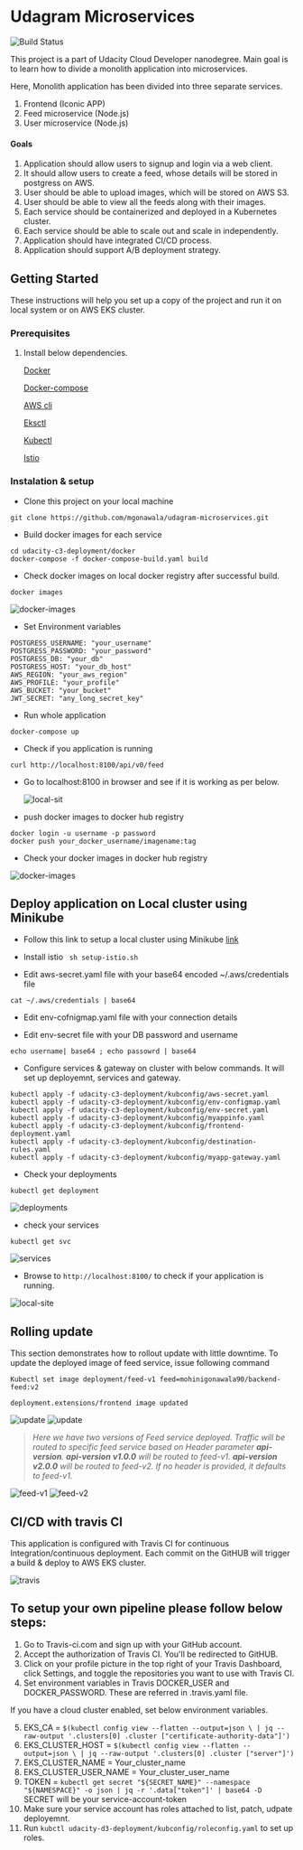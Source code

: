 # Udagram Microservices

![Build Status](https://travis-ci.com/mgonawala/udagram-microservices.svg?branch=feature-travis-ci)

This project is a part of Udacity Cloud Developer nanodegree.
Main goal is to learn how to divide a monolith application into microservices.

Here, Monolith application has been divided into three separate services.
1.  Frontend (Iconic APP)
2.  Feed microservice (Node.js)
3.  User microservice (Node.js)

#### Goals

1.  Application should allow users to signup and login via a web client.
2.  It should allow users to create a feed, whose details will be stored in postgress on AWS.
3.  User should be able to upload images, which will be stored on AWS S3.
4.  User should be able to view all the feeds along with their images.
5.  Each service should be containerized and deployed in a Kubernetes cluster.
6.  Each service should be able to scale out and scale in independently.
7.  Application should have integrated CI/CD process.
8.  Application should support A/B deployment strategy.

## Getting Started

These instructions will help you set up a copy of the project and run it on local system or on AWS EKS cluster.

### Prerequisites

1. Install below dependencies.

    [Docker](https://docs.docker.com/get-docker/)
    
    [Docker-compose]()
  
    [AWS cli](https://docs.aws.amazon.com/cli/latest/userguide/cli-chap-install.html)
  
    [Eksctl](https://docs.aws.amazon.com/eks/latest/userguide/getting-started.html)
  
    [Kubectl](https://kubernetes.io/docs/tasks/tools/install-kubectl/)
 
    [Istio]()


### Instalation & setup

* Clone this project on your local machine

````
git clone https://github.com/mgonawala/udagram-microservices.git
````

* Build docker images for each service
```
cd udacity-c3-deployment/docker
docker-compose -f docker-compose-build.yaml build
```

* Check docker images on local docker registry after successful build.

````
docker images
````
![docker-images](Screenshots/docker-images.png)

* Set Environment variables

````
POSTGRESS_USERNAME: "your_username"
POSTGRESS_PASSWORD: "your_password" 
POSTGRESS_DB: "your_db" 
POSTGRESS_HOST: "your_db_host" 
AWS_REGION: "your_aws_region" 
AWS_PROFILE: "your_profile" 
AWS_BUCKET: "your_bucket"
JWT_SECRET: "any_long_secret_key"
````

* Run whole application

````
docker-compose up
````

* Check if you application is running

```
curl http://localhost:8100/api/v0/feed
```

* Go to localhost:8100 in browser and see if it is working as per below.

  ![local-sit](Screenshots/local-site.png)
  
* push docker images to docker hub registry

```
docker login -u username -p password
docker push your_docker_username/imagename:tag
```

* Check your docker images in docker hub registry

![docker-images](Screenshots/docker-hub.png)

## Deploy application on Local cluster using Minikube

* Follow this link to setup a local cluster using Minikube [link](https://kubernetes.io/docs/setup/learning-environment/minikube/#minikube-features)

* Install istio  `` sh setup-istio.sh``

* Edit aws-secret.yaml file with your base64 encoded ~/.aws/credentials file

`cat ~/.aws/credentials | base64 `

* Edit env-cofnigmap.yaml file with your connection details

* Edit env-secret file with your DB password and username 

`echo username| base64 ; echo passowrd | base64 `

*  Configure services & gateway on cluster with below commands. It will set up deployemnt, services and gateway.
```
kubectl apply -f udacity-c3-deployment/kubconfig/aws-secret.yaml
kubectl apply -f udacity-c3-deployment/kubconfig/env-configmap.yaml
kubectl apply -f udacity-c3-deployment/kubconfig/env-secret.yaml
kubectl apply -f udacity-c3-deployment/kubconfig/myappinfo.yaml
kubectl apply -f udacity-c3-deployment/kubconfig/frontend-deployment.yaml
kubectl apply -f udacity-c3-deployment/kubconfig/destination-rules.yaml
kubectl apply -f udacity-c3-deployment/kubconfig/myapp-gateway.yaml
```

* Check your deployments
```
kubectl get deployment
```

![deployments](Screenshots/k8s-deployments.png)

* check your services
```
kubectl get svc
```

![services](Screenshots/k8s-service.png)

* Browse to ``http://localhost:8100/`` to check if your application is running.

![local-site](Screenshots/local-site.png)


## Rolling update

This section demonstrates how to rollout update with little downtime.
To update the deployed image of feed service, issue following command

`Kubectl set image deployment/feed-v1 feed=mohinigonawala90/backend-feed:v2`

`deployment.extensions/frontend image updated`

![update](Screenshots/image-rollout.png)
![update](Screenshots/image-rollout-2.png)



>_Here we have two versions of Feed service deployed.
Traffic will be routed to specific feed service based on Header parameter **api-version**.
**api-version** **v1.0.0** will be routed to feed-v1.
**api-version** **v2.0.0** will be routed to feed-v2.
If no header is provided, it defaults to feed-v1._ 


![feed-v1](Screenshots/feed-v1.png)
![feed-v2](Screenshots/feed-v2.png)


## CI/CD with travis CI

This application is configured with Travis CI for continuous Integration/continuous deployment.
Each commit on the GitHUB will trigger a build & deploy to AWS EKS cluster.

![travis](Screenshots/travis.png)

## To setup your own pipeline please follow below steps:

1.  Go to Travis-ci.com and sign up with your GitHub account.
2.  Accept the authorization of Travis CI. You'll be redirected to GitHUB.
3.  Click on your profile picture in the top right of your Travis Dashboard, click Settings, and toggle the repositories you want to use with Travis CI.
4.  Set environment variables in Travis DOCKER_USER and DOCKER_PASSWORD. These are referred in .travis.yaml file.

If you have a cloud cluster enabled, set below environment variables.

5.  EKS_CA = `$(kubectl config view --flatten --output=json \
                     | jq --raw-output '.clusters[0] .cluster ["certificate-authority-data"]')`
6.  EKS_CLUSTER_HOST = `$(kubectl config view --flatten --output=json \
                               | jq --raw-output '.clusters[0] .cluster ["server"]')`
7.  EKS_CLUSTER_NAME = Your_cluster_name
8.  EKS_CLUSTER_USER_NAME = Your_cluster_user_name
9.  TOKEN = `kubectl get secret "${SECRET_NAME}" --namespace "${NAMESPACE}" -o json | jq -r '.data["token"]' | base64 -D`
    SECRET will be your service-account-token
10. Make sure your service account has roles attached to list, patch, udpate deployemnt.
11. Run `kubctl udacity-d3-deployment/kubconfig/roleconfig.yaml` to set up roles.